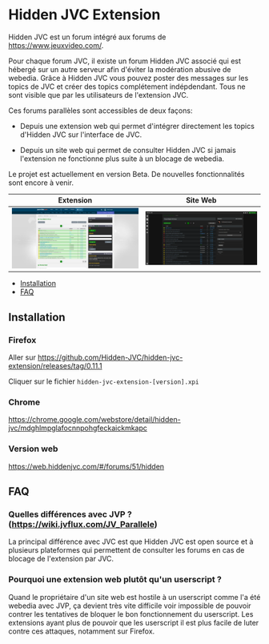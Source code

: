 # Hidden JVC Extension

Hidden JVC est un forum intégré aux forums de https://www.jeuxvideo.com/.

Pour chaque forum JVC, il existe un forum Hidden JVC associé qui est hébergé sur un autre serveur afin d'éviter la modération abusive de webedia. 
Grâce à Hidden JVC vous pouvez poster des messages sur les topics de JVC et créer des topics complétement indépdendant. Tous ne sont visible que par les utilisateurs de l'extension JVC.

Ces forums parallèles sont accessibles de deux façons:

* Depuis une extension web qui permet d'intégrer directement les topics d'Hidden JVC sur l'interface de JVC.

* Depuis un site web qui permet de consulter Hidden JVC si jamais l'extension ne fonctionne plus suite à un blocage de webedia.

Le projet est actuellement en version Beta. De nouvelles fonctionnalités sont encore à venir.

Extension | Site Web
:-:|:-:
![](docs/images/extension/hidden-list-full.png) | ![](docs/images/web/list.png)


* [Installation](#Installation)
* [FAQ](#FAQ)

## Installation

### Firefox

Aller sur https://github.com/Hidden-JVC/hidden-jvc-extension/releases/tag/0.11.1

Cliquer sur le fichier `hidden-jvc-extension-[version].xpi`

### Chrome

https://chrome.google.com/webstore/detail/hidden-jvc/mdghlmpglafocnnpohgfeckaickmkapc

### Version web

https://web.hiddenjvc.com/#/forums/51/hidden

## FAQ

### Quelles différences avec JVP ? (https://wiki.jvflux.com/JV_Parallele)

La principal différence avec JVC est que Hidden JVC est open source et à plusieurs plateformes qui permettent de consulter les forums en cas de blocage de l'extension par JVC.

### Pourquoi une extension web plutôt qu'un userscript ?

Quand le propriétaire d'un site web est hostile à un userscript comme l'a été webedia avec JVP, ça devient très vite difficile voir impossible de pouvoir contrer les tentatives de bloquer le bon fonctionnement du userscript. Les extensions ayant plus de pouvoir que les userscript il est plus facile de luter contre ces attaques, notamment sur Firefox.

<!-- ## Fonctionnalités

* Pouvoir poster des messages sur des topics JVC visible uniquement pour les utilisateurs d'Hidden JVC.

* Pouvoir poster sur des topics lock de JVC.

* Pouvoir créer des topics sur les serveurs d'Hidden JVC mais néanmoins toujours consultable depuis JVC.

* Pouvoir poster avec ou sans compte

* Mode fic pour ne voir que les posts de l'auteur d'un topic.

* Toutes les actions de modérations sont consultables en temps réel.

* Les dernières sauvegardes de la base de données sont téléchargeables.

* Backup accessible depuis https://hiddenjvc.com/database-backups/ -->